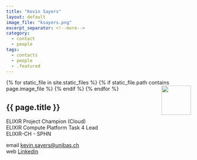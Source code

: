 ```yaml
---
title: "Kevin Sayers"
layout: default
image_file: "ksayers.png"
excerpt_separator: <!--more-->
category:
  - contact
  - people
tags:
  - contacts
  - people
  - .featured
---
```


{% for static_file in site.static_files %}
  {% if static_file.path contains page.image_file %}
<img style="float: right; width: 80px;" src="{{ static_file.path | relative_url}}" />
  {% endif %}
{% endfor %}

## {{ page.title }}

ELIXIR Project Champion (Cloud)  
ELIXIR Compute Platform Task 4 Lead  
ELIXIR-CH - SPHN  

<!--more-->

email [kevin.sayers@unibas.ch](mailto:kevin.sayers@unibas.ch)  
web [Linkedin](https://www.linkedin.com/in/sayersk)


